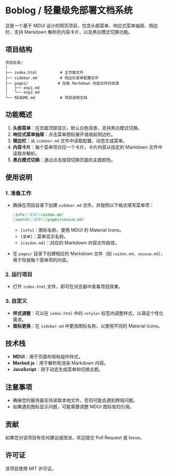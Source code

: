 # Boblog / 轻量级免部署文档系统

这是一个基于 MDUI 设计的网页项目，包含头部菜单、响应式菜单抽屉、侧边栏、支持 Markdown 解析的内容卡片，以及黑白模式切换功能。

## 项目结构

```
项目目录/
│
├── index.html          # 主页面文件
├── sidebar.md          # 侧边栏菜单配置文件
├── pages/             # 存放 Markdown 内容文件的目录
│   ├── exp1.md
│   └── exp2.md
└── README.md           # 项目说明文档
```

## 功能概述

1. **头部菜单**：在页面顶部显示，默认白色背景，支持黑白模式切换。
2. **响应式菜单抽屉**：点击菜单图标展开或收起侧边栏。
3. **侧边栏**：从 `sidebar.md` 文件中读取配置，动态生成菜单。
4. **内容卡片**：每个菜单项对应一个卡片，卡片内容从指定的 Markdown 文件中读取并解析。
5. **黑白模式切换**：通过点击按钮切换页面的主题颜色。

## 使用说明

### 1. 准备工作

- 确保在项目目录下创建 `sidebar.md` 文件，并按照以下格式填写菜单项：

  ```markdown
  [info][菜单][caidan.md]
  [search][搜索][/pages/sousuo.md]
  ```

  - `[info]`：图标名称，使用 MDUI 的 Material Icons。
  - `[菜单]`：菜单显示名称。
  - `[caidan.md]`：对应的 Markdown 内容文件路径。

- 在 `pages/` 目录下创建相应的 Markdown 文件（如 `caidan.md`、`sousuo.md`），用于存放每个菜单项的内容。

### 2. 运行项目

- 打开 `index.html` 文件，即可在浏览器中查看项目效果。

### 3. 自定义

- **样式调整**：可以在 `index.html` 中的 `<style>` 标签内调整样式，以满足个性化需求。
- **图标更换**：在 `sidebar.md` 中更改图标名称，以使用不同的 Material Icons。

## 技术栈

- **MDUI**：用于页面布局和组件样式。
- **Marked.js**：用于解析和渲染 Markdown 内容。
- **JavaScript**：用于动态生成菜单和切换主题。

## 注意事项

- 确保您的服务器支持读取本地文件，否则可能会遇到跨域问题。
- 如果遇到图标显示问题，可能需要调整 MDUI 图标库的引用。

## 贡献

如果您对该项目有任何建议或改进，欢迎提交 Pull Request 或 Issue。

## 许可证

该项目使用 MIT 许可证。
